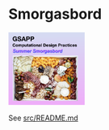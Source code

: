 # Smorgasbord

<img src="https://github.com/GSAPP-CDP/Smorgasbord/blob/main/smorgasbord.png?raw=true" width="30%">

See [src/README.md](src/README.md)
